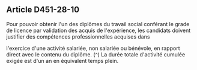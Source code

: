 ## Article D451-28-10

Pour pouvoir obtenir l'un des diplômes du travail social conférant le grade de licence par validation des
acquis de l'expérience, les candidats doivent justifier des compétences professionnelles acquises dans

l'exercice d'une activité salariée, non salariée ou bénévole, en rapport direct avec le contenu du diplôme. (^)
La durée totale d'activité cumulée exigée est d'un an en équivalent temps plein.

